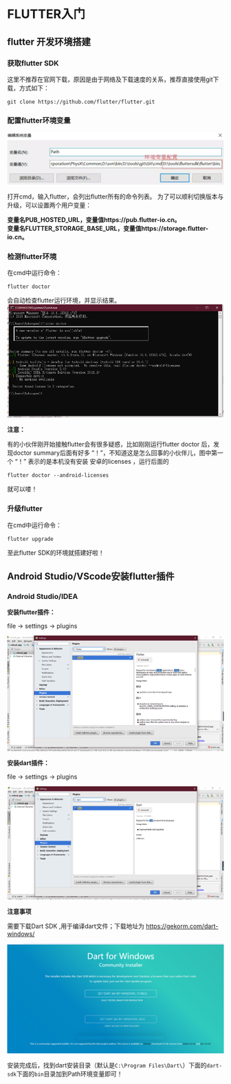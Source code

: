 # FLUTTER入门

## flutter 开发环境搭建

###  获取flutter SDK

这里不推荐在官网下载，原因是由于网络及下载速度的关系，推荐直接使用git下载，方式如下：

```none
git clone https://github.com/flutter/flutter.git
```

### 配置flutter环境变量

<img src="../screenshot/flutter/1/1574748699065.png"/>

打开cmd，输入flutter，会列出flutter所有的命令列表。
为了可以顺利切换版本与升级，可以设置两个用户变量：

**变量名PUB_HOSTED_URL，变量值https://pub.flutter-io.cn。** <br/>
**变量名FLUTTER_STORAGE_BASE_URL，变量值https://storage.flutter-io.cn。**



### 检测flutter环境

在cmd中运行命令：

```
flutter doctor
```

会自动检查flutter运行环境，并显示结果。
<img src="../screenshot/flutter/1/1574749248660.png"/>




**注意：**

有的小伙伴刚开始接触flutter会有很多疑惑，比如刚刚运行flutter doctor 后，发现doctor summary后面有好多 “！”，不知道这是怎么回事的小伙伴儿，图中第一个 “！” 表示的是本机没有安装 安卓的licenses ，运行后面的

```
flutter doctor --android-licenses
```

就可以喽！

### 升级flutter

在cmd中运行命令：

```
flutter upgrade
```



至此flutter SDK的环境就搭建好啦！

## Android Studio/VScode安装flutter插件

### Android Studio/IDEA

**安装flutter插件：**

file -> settings -> plugins 

<img src="../screenshot/flutter/2/1.png"/>

**安装dart插件：**

file -> settings -> plugins 

<img src="../screenshot/flutter/2/2.png"/>



**注意事项**

需要下载Dart SDK ,用于编译dart文件；下载地址为 <https://gekorm.com/dart-windows/>

<img src="../screenshot/flutter/2/3.png"/>

安装完成后，找到dart安装目录（默认是`C:\Program Files\Dart\`）下面的`dart-sdk`下面的`bin`目录加到Path环境变量即可！

